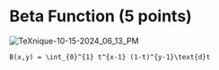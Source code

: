 # Beta Function (5 points)
![TeXnique-10-15-2024_06_13_PM](https://github.com/user-attachments/assets/d5053474-1e97-4918-9787-724d2c01dab9)
```
B(x,y) = \int_{0}^{1} t^{x-1} (1-t)^{y-1}\text{d}t
```

